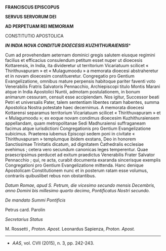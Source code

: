 **FRANCISCUS EPISCOPUS**

**SERVUS SERVORUM DEI**

**AD PERPETUAM REI MEMORIAM**

CONSTITUTIO APOSTOLICA

***IN INDIA NOVA CONDITUR DIOECESIS KUZHITHURAIENSIS****

Cum ad provehendam aeternam dominici gregis salutem eiusque regimini facilius et efficacius consulendum petitum esset nuper ut dioecesis Kottarensis, in India, ita divideretur ut territorium Vicariatuum scilicet « Thirithuvapuram » et « Mulagumoodu » a memorata dioecesi abstraheretur et in novam dioecesim constitueretur. Congregatio pro Gentium Evangelizatione, omnibus mature perpensis habitoque pariter faventi voto Venerabilis Fratris Salvatoris Pennacchio, Archiepiscopi titulo Montis Marani atque in India Apostolici Nuntii, admotam postulationem, in bonum animarum cessuram, censuit esse accipiendam. Nos igitur, Successor beati Petri et universalis Pater, talem sententiam libentes ratam habentes, summa Apostolica Nostra potestate haec decernimus. A memorata dioecesi Kottarensi separamus territorium Vicariatuum scilicet « Thirithuvapuram » et « Mulagumoodu »; ex eoque novam condimus dioecesim Kuzhithuraiensem appellandam, quam metropolitanae Sedi Madhuraiensi suffraganeam facimus atque iurisdictioni Congregationis pro Gentium Evangelizatione subicimus. Praeterea iubemus Episcopi sedem poni in civitate « Thirithuvapuram » templumque ibidem exstans, Deo in honorem Sanctissimae Trinitatis dicatum, ad dignitatem Cathedralis ecclesiae evehimus ; cetera vero secundum canonicas leges temperentur. Quae praescripsimus perducet ad exitum praedictus Venerabilis Frater Salvator Pennacchio ; qui, re acta, curabit documenta exaranda sincerisque exemplis Congregationi pro Gentium Evangelizatione mittenda. Hanc denique Apostolicam Constitutionem nunc et in posterum ratam esse volumus, contrariis quibuslibet rebus non obstantibus.

*Datum Romae, apud S. Petrum, die vicesimo secundo mensis Decembris, anno Domini bis millesimo quarto decimo, Pontificatus Nostri secundo.*

*De mandato Summi Pontificis*

Petrus card. Parolin

*Secretarius Status*

M. Rossetti *, Proton. Apost.* Leonardus Sapienza, *Proton. Apost.*

* * *

* *AAS*, vol. CVII (2015), n. 3, pp. 242-243.